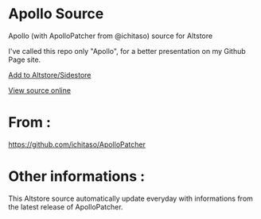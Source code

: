 # Apollo Source
Apollo (with ApolloPatcher from @ichitaso) source for Altstore

I've called this repo only "Apollo", for a better presentation on my Github Page site.

[Add to Altstore/Sidestore]()

[View source online](https://therealfoxster.github.io/altsource-viewer/app.html?source=https://raw.githubusercontent.com/Balackburn/Apollo/main/apps.json&id=com.christianselig.Apollo)

# From : 
https://github.com/ichitaso/ApolloPatcher

# Other informations : 
This Altstore source automatically update everyday with informations from the latest release of ApolloPatcher.

